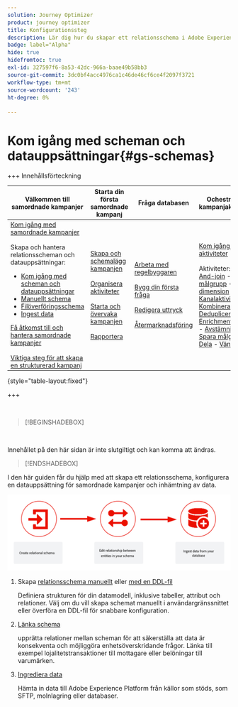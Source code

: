 ```yaml
---
solution: Journey Optimizer
product: journey optimizer
title: Konfigurationssteg
description: Lär dig hur du skapar ett relationsschema i Adobe Experience Platform genom att överföra en DDL
badge: label="Alpha"
hide: true
hidefromtoc: true
exl-id: 327597f6-8a53-42dc-966a-baae49b58bb3
source-git-commit: 3dc0bf4acc4976ca1c46de46cf6ce4f2097f3721
workflow-type: tm+mt
source-wordcount: '243'
ht-degree: 0%

---
```


# Kom igång med scheman och datauppsättningar{#gs-schemas}

+++ Innehållsförteckning

| Välkommen till samordnade kampanjer | Starta din första samordnade kampanj | Fråga databasen | Ochestrerade kampanjaktiviteter |
|---|---|---|---|
| [Kom igång med samordnade kampanjer](gs-orchestrated-campaigns.md)<br/><br/>Skapa och hantera relationsscheman och datauppsättningar:</br> <ul><li>[Kom igång med scheman och datauppsättningar](gs-schemas.md)</li><li>[Manuellt schema](manual-schema.md)</li><li>[Filöverföringsschema](file-upload-schema.md)</li><li>[Ingest data](ingest-data.md)</li></ul>[Få åtkomst till och hantera samordnade kampanjer](access-manage-orchestrated-campaigns.md)<br/><br/>[Viktiga steg för att skapa en strukturerad kampanj](gs-campaign-creation.md) | [Skapa och schemalägg kampanjen](create-orchestrated-campaign.md)<br/><br/>[Organisera aktiviteter](orchestrate-activities.md)<br/><br/>[Starta och övervaka kampanjen](start-monitor-campaigns.md)<br/><br/>[Rapportera](reporting-campaigns.md) | [Arbeta med regelbyggaren](orchestrated-rule-builder.md)<br/><br/>[Bygg din första fråga](build-query.md)<br/><br/>[Redigera uttryck](edit-expressions.md)<br/><br/>[Återmarknadsföring](retarget.md) | [Kom igång med aktiviteter](activities/about-activities.md)<br/><br/>Aktiviteter:<br/>[And-join](activities/and-join.md) - [Bygg målgrupp](activities/build-audience.md) - [Ändra dimension](activities/change-dimension.md) - [Kanalaktiviteter](activities/channels.md) - [Kombinera](activities/combine.md) - [Deduplicering](activities/deduplication.md) - [Enrichment](activities/enrichment.md) - [Fork](activities/fork.md)  - [Avstämning](activities/reconciliation.md) - [Spara målgrupp](activities/save-audience.md) - [Dela](activities/split.md) - [Vänta](activities/wait.md) |

{style="table-layout:fixed"}

+++

</br>

>[!BEGINSHADEBOX]

</br>

Innehållet på den här sidan är inte slutgiltigt och kan komma att ändras.

>[!ENDSHADEBOX]

I den här guiden får du hjälp med att skapa ett relationsschema, konfigurera en datauppsättning för samordnade kampanjer och inhämtning av data.

![](assets/do-not-localize/schema_admin.png)

1. Skapa [relationsschema manuellt](manual-schema.md) eller [med en DDL-fil](file-upload-schema.md)

   Definiera strukturen för din datamodell, inklusive tabeller, attribut och relationer. Välj om du vill skapa schemat manuellt i användargränssnittet eller överföra en DDL-fil för snabbare konfiguration.

1. [Länka schema](#link-schema)

   upprätta relationer mellan scheman för att säkerställa att data är konsekventa och möjliggöra enhetsöverskridande frågor. Länka till exempel lojalitetstransaktioner till mottagare eller belöningar till varumärken.

1. [Ingrediera data](#ingest)

   Hämta in data till Adobe Experience Platform från källor som stöds, som SFTP, molnlagring eller databaser.

